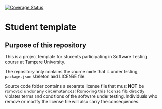 [![Coverage Status](https://coveralls.io/repos/github/ndpema/COMP.SE.200-2024-2025-1/badge.svg)](https://coveralls.io/github/ndpema/COMP.SE.200-2024-2025-1)

# Student template

## Purpose of this repository

This is a project template for students participating in Software Testing course
at Tampere University.

The repository only contains the source code that is under testing, `package.json` skeleton
and LICENSE file.

Source code folder contains a separate license file that must **NOT** be removed under any circumstances!
Removing this license file directly violates terms and conditions of the software under testing.
Individuals who remove or modify the license file will also carry the consequences.